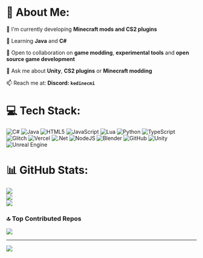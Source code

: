 # 💫 About Me:
🔭 I'm currently developing **Minecraft mods and CS2 plugins**

🌱 Learning **Java** and **C#**

👯 Open to collaboration on **game modding**, **experimental tools** and **open source game development**

💬 Ask me about **Unity**, **CS2 plugins** or **Minecraft modding**

📫 Reach me at: **Discord: `kedinecmi`**


# 💻 Tech Stack:
![C#](https://img.shields.io/badge/c%23-%23239120.svg?style=for-the-badge&logo=csharp&logoColor=white) ![Java](https://img.shields.io/badge/java-%23ED8B00.svg?style=for-the-badge&logo=openjdk&logoColor=white) ![HTML5](https://img.shields.io/badge/html5-%23E34F26.svg?style=for-the-badge&logo=html5&logoColor=white) ![JavaScript](https://img.shields.io/badge/javascript-%23323330.svg?style=for-the-badge&logo=javascript&logoColor=%23F7DF1E) ![Lua](https://img.shields.io/badge/lua-%232C2D72.svg?style=for-the-badge&logo=lua&logoColor=white) ![Python](https://img.shields.io/badge/python-3670A0?style=for-the-badge&logo=python&logoColor=ffdd54) ![TypeScript](https://img.shields.io/badge/typescript-%23007ACC.svg?style=for-the-badge&logo=typescript&logoColor=white) ![Glitch](https://img.shields.io/badge/glitch-%233333FF.svg?style=for-the-badge&logo=glitch&logoColor=white) ![Vercel](https://img.shields.io/badge/vercel-%23000000.svg?style=for-the-badge&logo=vercel&logoColor=white) ![.Net](https://img.shields.io/badge/.NET-5C2D91?style=for-the-badge&logo=.net&logoColor=white) ![NodeJS](https://img.shields.io/badge/node.js-6DA55F?style=for-the-badge&logo=node.js&logoColor=white) ![Blender](https://img.shields.io/badge/blender-%23F5792A.svg?style=for-the-badge&logo=blender&logoColor=white) ![GitHub](https://img.shields.io/badge/github-%23121011.svg?style=for-the-badge&logo=github&logoColor=white) ![Unity](https://img.shields.io/badge/unity-%23000000.svg?style=for-the-badge&logo=unity&logoColor=white) ![Unreal Engine](https://img.shields.io/badge/unrealengine-%23313131.svg?style=for-the-badge&logo=unrealengine&logoColor=white)
# 📊 GitHub Stats:
![](https://github-readme-stats.vercel.app/api?username=KKNecmi&theme=dark&hide_border=false&include_all_commits=true&count_private=false)<br/>
![](https://nirzak-streak-stats.vercel.app/?user=KKNecmi&theme=dark&hide_border=false)<br/>
![](https://github-readme-stats.vercel.app/api/top-langs/?username=KKNecmi&theme=dark&hide_border=false&include_all_commits=true&count_private=false&layout=compact)

### 🔝 Top Contributed Repos
![](https://github-contributor-stats.vercel.app/api?username=KKNecmi&limit=5&theme=dark&combine_all_yearly_contributions=true)

---
[![](https://visitcount.itsvg.in/api?id=KKNecmi&icon=0&color=0)](https://visitcount.itsvg.in)

<!-- Proudly created with GPRM ( https://gprm.itsvg.in ) -->
